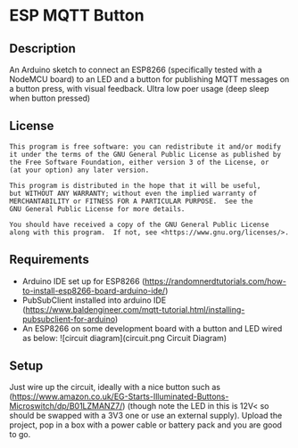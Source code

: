 # ESP MQTT Button

## Description
An Arduino sketch to connect an ESP8266 (specifically tested with a NodeMCU board) to an LED and a button for publishing MQTT messages on a button press, with visual feedback. Ultra low poer usage (deep sleep when button pressed)

## License
    This program is free software: you can redistribute it and/or modify
    it under the terms of the GNU General Public License as published by
    the Free Software Foundation, either version 3 of the License, or
    (at your option) any later version.

    This program is distributed in the hope that it will be useful,
    but WITHOUT ANY WARRANTY; without even the implied warranty of
    MERCHANTABILITY or FITNESS FOR A PARTICULAR PURPOSE.  See the
    GNU General Public License for more details.

    You should have received a copy of the GNU General Public License
    along with this program.  If not, see <https://www.gnu.org/licenses/>.

## Requirements

 - Arduino IDE set up for ESP8266 (https://randomnerdtutorials.com/how-to-install-esp8266-board-arduino-ide/)
 - PubSubClient installed into arduino IDE (https://www.baldengineer.com/mqtt-tutorial.html/installing-pubsubclient-for-arduino)
 - An ESP8266 on some development board with a button and LED wired as below:
![circuit diagram](circuit.png Circuit Diagram)
## Setup 
Just wire up the circuit, ideally with a nice button such as (https://www.amazon.co.uk/EG-Starts-Illuminated-Buttons-Microswitch/dp/B01LZMANZ7/) (though note the LED in this is 12V< so should be swapped with a 3V3 one or use an external supply). Upload the project, pop in a box with a power cable or battery pack and you are good to go.

